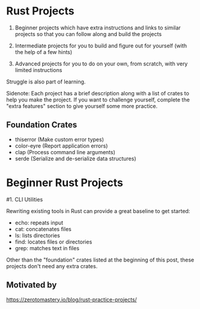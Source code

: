 # Rust Projects

1. Beginner projects which have extra instructions and links to similar projects so that you can follow along and build the projects

2. Intermediate projects for you to build and figure out for yourself (with the help of a few hints)

3. Advanced projects for you to do on your own, from scratch, with very limited instructions

Struggle is also part of learning.


Sidenote: Each project has a brief description along with a list of crates to help you make the project. If you want to challenge yourself, complete the "extra features" section to give yourself some more practice.

## Foundation Crates

* thiserror (Make custom error types)
* color-eyre (Report application errors)
* clap (Process command line arguments)
* serde (Serialize and de-serialize data structures)

# Beginner Rust Projects

#1. CLI Utilities

Rewriting existing tools in Rust can provide a great baseline to get started:

* echo: repeats input
* cat: concatenates files
* ls: lists directories
* find: locates files or directories
* grep: matches text in files

Other than the "foundation" crates listed at the beginning of this post, these projects don't need any extra crates.



## Motivated by

https://zerotomastery.io/blog/rust-practice-projects/ 
